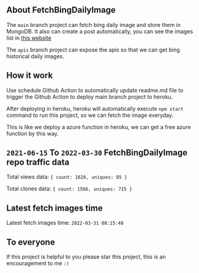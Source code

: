 ## About FetchBingDailyImage

The `main` branch project can fetch bing daily image and store them in MongoDB.
It also can create a post automatically, you can see the images list in [this website](https://oursalbum.netlify.app)

The `apis` branch project can expose the apis so that we can get bing historical daily images.

## How it work

Use schedule Github Action to automatically update readme.md file to trigger the Github Action to deploy main branch project to heroku.

After deploying in heroku, heroku will automatically execute `npm start` command to run this project, so we can fetch the image everyday.

This is like we deploy a azure function in heroku, we can get a free azure function by this way.

## `2021-06-15` To `2022-03-30` FetchBingDailyImage repo traffic data

Total views data: `{ count: 1626, uniques: 85 }`

Total clones data: `{ count: 1566, uniques: 715 }`

## Latest fetch images time

Latest fetch images time: `2022-03-31 08:15:48`

## To everyone

If this project is helpful to you please star this project, this is an encouragement to me `:)`



